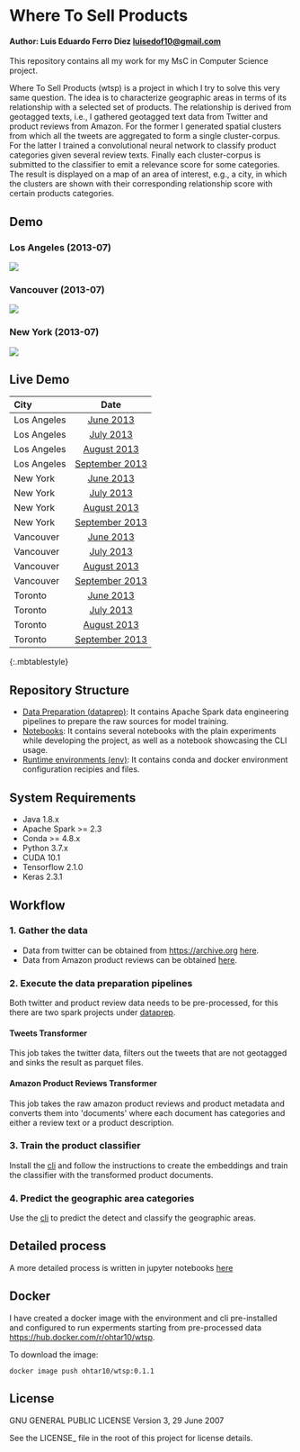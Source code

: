 # Where To Sell Products
#### Author: Luis Eduardo Ferro Diez <a href="mailto:luisedof10@gmail.com">luisedof10@gmail.com</a>

This repository contains all my work for my MsC in Computer Science project.

Where To Sell Products (wtsp) is a project in which I try to solve this very same question. The idea is to characterize geographic areas in terms of its relationship with a selected set of products. The relationship is derived from geotagged texts, i.e., I gathered geotagged text data from Twitter and product reviews from Amazon. For the former I generated spatial clusters from which all the tweets are aggregated to form a single cluster-corpus. For the latter I trained a convolutional neural network to classify product categories given several review texts. Finally each cluster-corpus is submitted to the classifier to emit a relevance score for some categories. The result is displayed on a map of an area of interest, e.g., a city, in which the clusters are shown with their corresponding relationship score with certain products categories.

## Demo
### Los Angeles (2013-07)
![](./media/wtsp-demo-la.gif)

### Vancouver (2013-07)
![](./media/wtsp-demo-vancouver.gif)

### New York (2013-07)
![](./media/wtsp-demo-newyork.gif)

## Live Demo

| City       | Date     | 
| :------------- | :----------: |
|  Los Angeles | [June 2013](demo/where_to_sell_in/2013-06/place_name=Los%20Angeles/classified_clusters.html)   |
|  Los Angeles | [July 2013](demo/where_to_sell_in/2013-07/place_name=Los%20Angeles/classified_clusters.html)   |
|  Los Angeles | [August 2013](demo/where_to_sell_in/2013-08/place_name=Los%20Angeles/classified_clusters.html)   |
|  Los Angeles | [September 2013](demo/where_to_sell_in/2013-09/place_name=Los%20Angeles/classified_clusters.html)   |
|  New York | [June 2013](demo/where_to_sell_in/2013-06/place_name=New%20York/classified_clusters.html)   |
|  New York | [July 2013](demo/where_to_sell_in/2013-07/place_name=New%20York/classified_clusters.html)   |
|  New York | [August 2013](demo/where_to_sell_in/2013-08/place_name=New%20York/classified_clusters.html)   |
|  New York | [September 2013](demo/where_to_sell_in/2013-09/place_name=New%20York/classified_clusters.html)   |
|  Vancouver | [June 2013](demo/where_to_sell_in/2013-06/place_name=Greater%20Vancouver/classified_clusters.html)   |
|  Vancouver | [July 2013](demo/where_to_sell_in/2013-07/place_name=Greater%20Vancouver/classified_clusters.html)   |
|  Vancouver | [August 2013](demo/where_to_sell_in/2013-08/place_name=Greater%20Vancouver/classified_clusters.html)   |
|  Vancouver | [September 2013](demo/where_to_sell_in/2013-09/place_name=Greater%20Vancouver/classified_clusters.html)   |
|  Toronto | [June 2013](demo/where_to_sell_in/2013-06/place_name=Toronto/classified_clusters.html)   |
|  Toronto | [July 2013](demo/where_to_sell_in/2013-07/place_name=Toronto/classified_clusters.html)   |
|  Toronto | [August 2013](demo/where_to_sell_in/2013-08/place_name=Toronto/classified_clusters.html)   |
|  Toronto | [September 2013](demo/where_to_sell_in/2013-09/place_name=Toronto/classified_clusters.html)   |
{:.mbtablestyle}

## Repository Structure
* [Data Preparation (dataprep)](dataprep/): It contains Apache Spark data engineering pipelines to prepare the raw sources for model training.
* [Notebooks](notebooks/): It contains several notebooks with the plain experiments while developing the project, as well as a notebook showcasing the CLI usage.
* [Runtime environments (env)](env/): It contains conda and docker environment configuration recipies and files.

## System Requirements
* Java 1.8.x
* Apache Spark >= 2.3
* Conda >= 4.8.x
* Python 3.7.x
* CUDA 10.1
* Tensorflow 2.1.0
* Keras 2.3.1

## Workflow
### 1. Gather the data
* Data from twitter can be obtained from https://archive.org <a href="https://archive.org/details/twitterstream&tab=collection">here</a>.
* Data from Amazon product reviews can be obtained <a href="http://jmcauley.ucsd.edu/data/amazon/">here</a>.

### 2. Execute the data preparation pipelines
Both twitter and product review data needs to be pre-processed, for this there are two spark projects under [dataprep](dataprep/).
#### Tweets Transformer
This job takes the twitter data, filters out the tweets that are not geotagged and sinks the result as parquet files.
#### Amazon Product Reviews Transformer
This job takes the raw amazon product reviews and product metadata and converts them into 'documents' where each document has categories and either a review text or a product description.

### 3. Train the product classifier
Install the [cli](https://github.com/Ohtar10/wtsp/tree/master/cli) and follow the instructions to create the embeddings and train the classifier with the transformed product documents.

### 4. Predict the geographic area categories
Use the [cli](https://github.com/Ohtar10/wtsp/tree/master/cli) to predict the detect and classify the geographic
areas.

## Detailed process
A more detailed process is written in jupyter notebooks [here](notebooks/)

## Docker
I have created a docker image with the environment and cli pre-installed and configured to run experments starting from pre-processed data https://hub.docker.com/r/ohtar10/wtsp.

To download the image:
```
docker image push ohtar10/wtsp:0.1.1
```

## License

GNU GENERAL PUBLIC LICENSE
Version 3, 29 June 2007

See the LICENSE_ file in the root of this project for license details.
